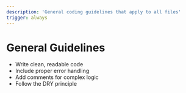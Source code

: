 ```yaml
---
description: 'General coding guidelines that apply to all files'
trigger: always
---
```


# General Guidelines

- Write clean, readable code
- Include proper error handling
- Add comments for complex logic
- Follow the DRY principle
